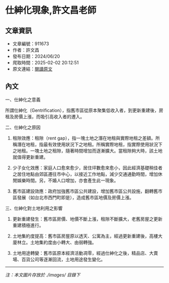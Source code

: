 # 仕紳化現象,許文昌老師

## 文章資訊
- 文章編號：911673
- 作者：許文昌
- 發布日期：2024/06/20
- 爬取時間：2025-02-02 20:12:51
- 原文連結：[閱讀原文](https://real-estate.get.com.tw/Columns/detail.aspx?no=911673)

## 內文
一、仕紳化之意義

所謂仕紳化（Gentrification），指舊市區從原本聚集低收入者，到更新重建後，房租及房價上漲，而吸引高收入者的遷入。

二、仕紳化之原因

1. 租隙效應：租隙（rent gap），指一塊土地之潛在地租與實際地租之差額。所稱潛在地租，指最有效使用狀況下之地租。所稱實際地租，指實際使用狀況下之地租。一塊土地之租隙，隨著時間增加而逐漸擴大。當租隙夠大時，該土地就值得更新重建。

2. 少子女化效應：家庭人口愈來愈少，居住坪數愈來愈小，因此經濟基礎稍佳者之居住地點由郊區遷往市中心，以接近工作地點，減少交通通勤時間，增加休閒娛樂時間。另，不婚人口增加，亦會產生此一現象。

3. 舊市區建設效應：政府加強舊市區公共建設，增加舊市區公共設施，翻轉舊市區發展（如台北市西門町即是），造成舊市區地價及房價上漲。

三、仕紳化對土地利用之影響

1. 更新重建發生：舊市區房價、地價不斷上漲，租隙不斷擴大，老舊房屋之更新重建積極進行。

2. 土地集約度提高：舊市區房屋原以透天、公寓為主，經過更新重建後，高樓大廈林立。土地集約度由小轉大、由弱轉強。

3. 土地用途轉變：舊市區原本經濟活動凋零，經過仕紳化之後，精品店、大賣場、百貨公司等逐漸回流，土地用途發生變化。

---
*注：本文圖片存放於 ./images/ 目錄下*
